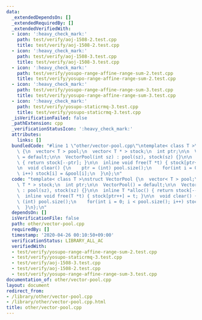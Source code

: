 ```yaml
---
data:
  _extendedDependsOn: []
  _extendedRequiredBy: []
  _extendedVerifiedWith:
  - icon: ':heavy_check_mark:'
    path: test/verify/aoj-1508-2.test.cpp
    title: test/verify/aoj-1508-2.test.cpp
  - icon: ':heavy_check_mark:'
    path: test/verify/aoj-1508-3.test.cpp
    title: test/verify/aoj-1508-3.test.cpp
  - icon: ':heavy_check_mark:'
    path: test/verify/yosupo-range-affine-range-sum-2.test.cpp
    title: test/verify/yosupo-range-affine-range-sum-2.test.cpp
  - icon: ':heavy_check_mark:'
    path: test/verify/yosupo-range-affine-range-sum-3.test.cpp
    title: test/verify/yosupo-range-affine-range-sum-3.test.cpp
  - icon: ':heavy_check_mark:'
    path: test/verify/yosupo-staticrmq-3.test.cpp
    title: test/verify/yosupo-staticrmq-3.test.cpp
  _isVerificationFailed: false
  _pathExtension: cpp
  _verificationStatusIcon: ':heavy_check_mark:'
  attributes:
    links: []
  bundledCode: "#line 1 \"other/vector-pool.cpp\"\ntemplate< class T >\nstruct VectorPool\
    \ {\n  vector< T > pool;\n  vector< T * > stock;\n  int ptr;\n\n  VectorPool()\
    \ = default;\n\n  VectorPool(int sz) : pool(sz), stock(sz) {}\n\n  inline T *alloc()\
    \ { return stock[--ptr]; }\n\n  inline void free(T *t) { stock[ptr++] = t; }\n\
    \n  void clear() {\n    ptr = (int) pool.size();\n    for(int i = 0; i < pool.size();\
    \ i++) stock[i] = &pool[i];\n  }\n};\n"
  code: "template< class T >\nstruct VectorPool {\n  vector< T > pool;\n  vector<\
    \ T * > stock;\n  int ptr;\n\n  VectorPool() = default;\n\n  VectorPool(int sz)\
    \ : pool(sz), stock(sz) {}\n\n  inline T *alloc() { return stock[--ptr]; }\n\n\
    \  inline void free(T *t) { stock[ptr++] = t; }\n\n  void clear() {\n    ptr =\
    \ (int) pool.size();\n    for(int i = 0; i < pool.size(); i++) stock[i] = &pool[i];\n\
    \  }\n};\n"
  dependsOn: []
  isVerificationFile: false
  path: other/vector-pool.cpp
  requiredBy: []
  timestamp: '2020-04-26 00:10:50+09:00'
  verificationStatus: LIBRARY_ALL_AC
  verifiedWith:
  - test/verify/yosupo-range-affine-range-sum-2.test.cpp
  - test/verify/yosupo-staticrmq-3.test.cpp
  - test/verify/aoj-1508-3.test.cpp
  - test/verify/aoj-1508-2.test.cpp
  - test/verify/yosupo-range-affine-range-sum-3.test.cpp
documentation_of: other/vector-pool.cpp
layout: document
redirect_from:
- /library/other/vector-pool.cpp
- /library/other/vector-pool.cpp.html
title: other/vector-pool.cpp
---
```

